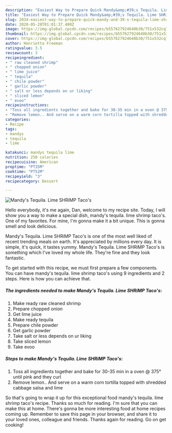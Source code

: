 ```yaml
---
description: "Easiest Way to Prepare Quick Mandy&amp;#39;s Tequila. Lime SHRiMP Taco&amp;#39;s"
title: "Easiest Way to Prepare Quick Mandy&amp;#39;s Tequila. Lime SHRiMP Taco&amp;#39;s"
slug: 2034-easiest-way-to-prepare-quick-mandy-and-39-s-tequila-lime-shrimp-taco-and-39-s
date: 2020-05-28T01:01:37.400Z
image: https://img-global.cpcdn.com/recipes/b557627924640b30/751x532cq70/mandys-tequila-lime-shrimp-tacos-recipe-main-photo.jpg
thumbnail: https://img-global.cpcdn.com/recipes/b557627924640b30/751x532cq70/mandys-tequila-lime-shrimp-tacos-recipe-main-photo.jpg
cover: https://img-global.cpcdn.com/recipes/b557627924640b30/751x532cq70/mandys-tequila-lime-shrimp-tacos-recipe-main-photo.jpg
author: Henrietta Freeman
ratingvalue: 3.5
reviewcount: 3
recipeingredient:
- " raw cleaned shrimp"
- " chopped onion"
- " lime juice"
- " tequila"
- " chile powder"
- " garlic powder"
- " salt or less depends on ur liking"
- " sliced lemon"
- " evoo"
recipeinstructions:
- "Toss all ingredients together and bake for 30-35 min in a oven @ 375° until pink and they curl"
- "Remove lemon.. And serve on a warm corn tortilla topped with shredded cabbage salsa and lime"
categories:
- Recipe
tags:
- mandys
- tequila
- lime

katakunci: mandys tequila lime 
nutrition: 250 calories
recipecuisine: American
preptime: "PT35M"
cooktime: "PT52M"
recipeyield: "3"
recipecategory: Dessert

---
```



![Mandy&#39;s Tequila. Lime SHRiMP Taco&#39;s](https://img-global.cpcdn.com/recipes/b557627924640b30/751x532cq70/mandys-tequila-lime-shrimp-tacos-recipe-main-photo.jpg)

Hello everybody, it's me again, Dan, welcome to my recipe site. Today, I will show you a way to make a special dish, mandy&#39;s tequila. lime shrimp taco&#39;s. One of my favorites. For mine, I'm gonna make it a bit unique. This is gonna smell and look delicious.

Mandy&#39;s Tequila. Lime SHRiMP Taco&#39;s is one of the most well liked of recent trending meals on earth. It's appreciated by millions every day. It is simple, it's quick, it tastes yummy. Mandy&#39;s Tequila. Lime SHRiMP Taco&#39;s is something which I've loved my whole life. They're fine and they look fantastic.




To get started with this recipe, we must first prepare a few components. You can have mandy&#39;s tequila. lime shrimp taco&#39;s using 9 ingredients and 2 steps. Here is how you can achieve that.

<!--inarticleads1-->

##### The ingredients needed to make Mandy&#39;s Tequila. Lime SHRiMP Taco&#39;s:

1. Make ready  raw cleaned shrimp
1. Prepare  chopped onion
1. Get  lime juice
1. Make ready  tequila
1. Prepare  chile powder
1. Get  garlic powder
1. Take  salt or less depends on ur liking
1. Take  sliced lemon
1. Take  evoo




<!--inarticleads2-->

##### Steps to make Mandy&#39;s Tequila. Lime SHRiMP Taco&#39;s:

1. Toss all ingredients together and bake for 30-35 min in a oven @ 375° until pink and they curl
1. Remove lemon.. And serve on a warm corn tortilla topped with shredded cabbage salsa and lime




So that's going to wrap it up for this exceptional food mandy&#39;s tequila. lime shrimp taco&#39;s recipe. Thanks so much for reading. I'm sure that you can make this at home. There's gonna be more interesting food at home recipes coming up. Remember to save this page in your browser, and share it to your loved ones, colleague and friends. Thanks again for reading. Go on get cooking!

